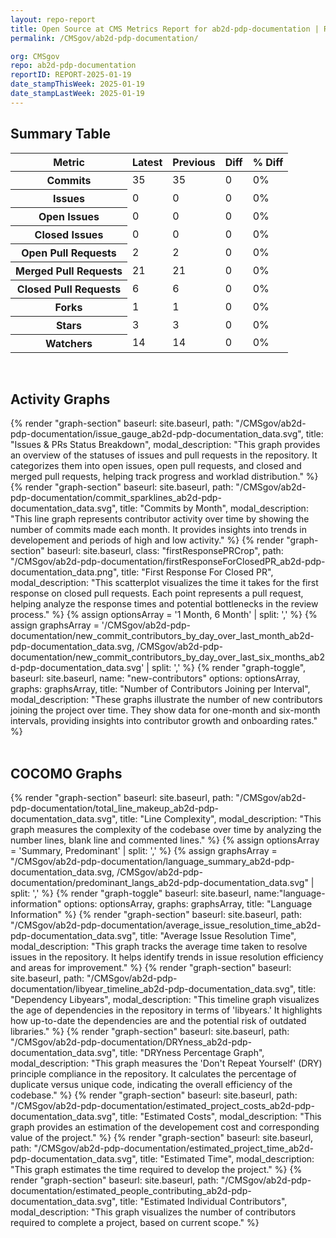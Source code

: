 ```yaml
---
layout: repo-report
title: Open Source at CMS Metrics Report for ab2d-pdp-documentation | REPORT-2025-01-19
permalink: /CMSgov/ab2d-pdp-documentation/

org: CMSgov
repo: ab2d-pdp-documentation
reportID: REPORT-2025-01-19
date_stampThisWeek: 2025-01-19
date_stampLastWeek: 2025-01-19
---
```

<div class="summary-table">
  <table class="usa-table usa-table--borderless">
    <h2> Summary Table </h2>
    <thead>
      <tr>
        <th scope="col">Metric</th>
        <th scope="col">Latest</th>
        <th scope="col">Previous</th>
        <th scope="col">Diff</th>
        <th scope="col">% Diff</th>
      </tr>
    </thead>
    <tbody>
      <tr>
        <th scope="row">Commits</th>
        <td>35</td>
        <td>35</td>
        <td style="" >0</td>
        <td style="" >0%</td>
      </tr>
      <tr>
        <th scope="row">Issues</th>
        <td>0</td>
        <td>0</td>
        <td style="" >0</td>
        <td style="" >0%</td>
      </tr>
      <tr>
        <th scope="row">Open Issues</th>
        <td>0</td>
        <td>0</td>
        <td style="" >0</td>
        <td style="" >0%</td>
      </tr>
      <tr>
        <th scope="row">Closed Issues</th>
        <td>0</td>
        <td>0</td>
        <td style="" >0</td>
        <td style="" >0%</td>
      </tr>
      <tr>
        <th scope="row">Open Pull Requests</th>
        <td>2</td>
        <td>2</td>
        <td style="" >0</td>
        <td style="" >0%</td>
      </tr>
      <tr>
        <th scope="row">Merged Pull Requests</th>
        <td>21</td>
        <td>21</td>
        <td style="" >0</td>
        <td style="" >0%</td>
      </tr>
      <tr>
        <th scope="row">Closed Pull Requests</th>
        <td>6</td>
        <td>6</td>
        <td style="" >0</td>
        <td style="" >0%</td>
      </tr>
      <tr>
        <th scope="row">Forks</th>
        <td>1</td>
        <td>1</td>
        <td style="" >0</td>
        <td style="" >0%</td>
      </tr>
      <tr>
        <th scope="row">Stars</th>
        <td>3</td>
        <td>3</td>
        <td style="" >0</td>
        <td style="" >0%</td>
      </tr>
      <tr>
        <th scope="row">Watchers</th>
        <td>14</td>
        <td>14</td>
        <td style="" >0</td>
        <td style="" >0%</td>
      </tr>
    </tbody>
  </table>
</div>
<div class="graph-section">
  <br>
  <h2 class="graph-section-title">Activity Graphs</h2>
  <div class="all-graphs">
    <!--- Issues/PRs Status Breakdown Graph -->
    {% render "graph-section"  baseurl: site.baseurl, path: "/CMSgov/ab2d-pdp-documentation/issue_gauge_ab2d-pdp-documentation_data.svg", title: "Issues & PRs Status Breakdown", modal_description: "This graph provides an overview of the statuses of issues and pull requests in the repository. It categorizes them into open issues, open pull requests, and closed and merged pull requests, helping track progress and worklad distribution." %}
    <!--- Contributor Activity Line Graph -->
    {% render "graph-section" baseurl: site.baseurl, path: "/CMSgov/ab2d-pdp-documentation/commit_sparklines_ab2d-pdp-documentation_data.svg", title: "Commits by Month", modal_description: "This line graph represents contributor activity over time by showing the number of commits made each month. It provides insights into trends in developement and periods of high and low activity." %}
    <!--- First Response For Closed PR Scatterplot -->
    {% render "graph-section" baseurl: site.baseurl, class: "firstResponsePRCrop", path: "/CMSgov/ab2d-pdp-documentation/firstResponseForClosedPR_ab2d-pdp-documentation_data.png", title: "First Response For Closed PR", modal_description: "This scatterplot visualizes the time it takes for the first response on closed pull requests. Each point represents a pull request, helping analyze the response times and potential bottlenecks in the review process." %}
    <!--- New Commit Contributors by Day over Last Month and Last 6 Months -->
      {% assign optionsArray = '1 Month, 6 Month' | split: ',' %}
      {% assign graphsArray = '/CMSgov/ab2d-pdp-documentation/new_commit_contributors_by_day_over_last_month_ab2d-pdp-documentation_data.svg, /CMSgov/ab2d-pdp-documentation/new_commit_contributors_by_day_over_last_six_months_ab2d-pdp-documentation_data.svg' | split: ',' %}
      {% render "graph-toggle", baseurl: site.baseurl, name: "new-contributors" options: optionsArray, graphs: graphsArray, title: "Number of Contributors Joining per Interval", modal_description: "These graphs illustrate the number of new contributors joining the project over time. They show data for one-month and six-month intervals, providing insights into contributor growth and onboarding rates." %}
  </div>
</div>

<div class="graph-section">
  <br>
  <h2 class="graph-section-title">COCOMO Graphs</h2>
  <div class="all-graphs">
    <!--- Line Complexity Graphs -->
    {% render "graph-section" baseurl: site.baseurl, path: "/CMSgov/ab2d-pdp-documentation/total_line_makeup_ab2d-pdp-documentation_data.svg", title: "Line Complexity", modal_description: "This graph measures the complexity of the codebase over time by analyzing the number lines, blank line and commented lines." %}
    <!-- Languages Graphs - Summary + Predominant -->
    {% assign optionsArray = 'Summary, Predominant' | split: ',' %}
    {% assign graphsArray = "/CMSgov/ab2d-pdp-documentation/language_summary_ab2d-pdp-documentation_data.svg, /CMSgov/ab2d-pdp-documentation/predominant_langs_ab2d-pdp-documentation_data.svg" | split: ',' %}
    {% render "graph-toggle" baseurl: site.baseurl, name:"language-information" options: optionsArray, graphs: graphsArray, title: "Language Information" %}
    <!-- Average Issue Resolution Time -->
    {% render "graph-section" baseurl: site.baseurl, path: "/CMSgov/ab2d-pdp-documentation/average_issue_resolution_time_ab2d-pdp-documentation_data.svg", title: "Average Issue Resolution Time", modal_description: "This graph tracks the average time taken to resolve issues in the repository. It helps identify trends in issue resolution efficiency and areas for improvement." %}
    <!-- Libyear Timeline Graph -->
    {% render "graph-section" baseurl: site.baseurl, path: "/CMSgov/ab2d-pdp-documentation/libyear_timeline_ab2d-pdp-documentation_data.svg", title: "Dependency Libyears", modal_description: "This timeline graph visualizes the age of dependencies in the repository in terms of 'libyears.' It highlights how up-to-date the dependencies are and the potential risk of outdated libraries." %}
    <!-- DRYness Percentages Graph -->
    {% render "graph-section" baseurl: site.baseurl, path: "/CMSgov/ab2d-pdp-documentation/DRYness_ab2d-pdp-documentation_data.svg", title: "DRYness Percentage Graph", modal_description: "This graph measures the 'Don't Repeat Yourself' (DRY) principle compliance in the repository. It calculates the percentage of duplicate versus unique code, indicating the overall efficiency of the codebase." %}
    <!-- Cost Estimate Chart -->
    {% render "graph-section" baseurl: site.baseurl, path: "/CMSgov/ab2d-pdp-documentation/estimated_project_costs_ab2d-pdp-documentation_data.svg", title: "Estimated Costs", modal_description: "This graph provides an estimation of the developement cost and corresponding value of the project." %}
     <!-- Time Estimate Chart -->
    {% render "graph-section" baseurl: site.baseurl, path: "/CMSgov/ab2d-pdp-documentation/estimated_project_time_ab2d-pdp-documentation_data.svg", title: "Estimated Time", modal_description: "This graph estimates the time required to develop the project." %}
    <!-- Contributor Estimate Chart -->
    {% render "graph-section" baseurl: site.baseurl, path: "/CMSgov/ab2d-pdp-documentation/estimated_people_contributing_ab2d-pdp-documentation_data.svg", title: "Estimated Individual Contributors", modal_description: "This graph visualizes the number of contributors required to complete a project, based on current scope." %}
  </div>
</div>